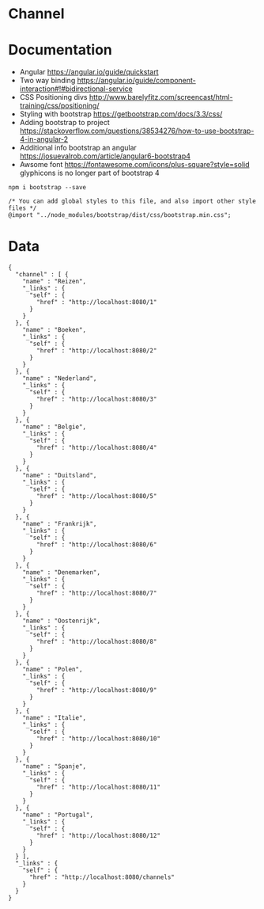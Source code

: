 # Channel

# Documentation
- Angular https://angular.io/guide/quickstart
- Two way binding https://angular.io/guide/component-interaction#!#bidirectional-service
- CSS Positioning divs http://www.barelyfitz.com/screencast/html-training/css/positioning/
- Styling with bootstrap https://getbootstrap.com/docs/3.3/css/
- Adding bootstrap to project https://stackoverflow.com/questions/38534276/how-to-use-bootstrap-4-in-angular-2
- Additional info bootstrap an angular https://josuevalrob.com/article/angular6-bootstrap4
- Awsome font https://fontawesome.com/icons/plus-square?style=solid glyphicons is no longer part of bootstrap 4

```
npm i bootstrap --save
```
```
/* You can add global styles to this file, and also import other style files */
@import "../node_modules/bootstrap/dist/css/bootstrap.min.css";
```

# Data
```
{
  "channel" : [ {
    "name" : "Reizen",
    "_links" : {
      "self" : {
        "href" : "http://localhost:8080/1"
      }
    }
  }, {
    "name" : "Boeken",
    "_links" : {
      "self" : {
        "href" : "http://localhost:8080/2"
      }
    }
  }, {
    "name" : "Nederland",
    "_links" : {
      "self" : {
        "href" : "http://localhost:8080/3"
      }
    }
  }, {
    "name" : "Belgie",
    "_links" : {
      "self" : {
        "href" : "http://localhost:8080/4"
      }
    }
  }, {
    "name" : "Duitsland",
    "_links" : {
      "self" : {
        "href" : "http://localhost:8080/5"
      }
    }
  }, {
    "name" : "Frankrijk",
    "_links" : {
      "self" : {
        "href" : "http://localhost:8080/6"
      }
    }
  }, {
    "name" : "Denemarken",
    "_links" : {
      "self" : {
        "href" : "http://localhost:8080/7"
      }
    }
  }, {
    "name" : "Oostenrijk",
    "_links" : {
      "self" : {
        "href" : "http://localhost:8080/8"
      }
    }
  }, {
    "name" : "Polen",
    "_links" : {
      "self" : {
        "href" : "http://localhost:8080/9"
      }
    }
  }, {
    "name" : "Italie",
    "_links" : {
      "self" : {
        "href" : "http://localhost:8080/10"
      }
    }
  }, {
    "name" : "Spanje",
    "_links" : {
      "self" : {
        "href" : "http://localhost:8080/11"
      }
    }
  }, {
    "name" : "Portugal",
    "_links" : {
      "self" : {
        "href" : "http://localhost:8080/12"
      }
    }
  } ],
  "_links" : {
    "self" : {
      "href" : "http://localhost:8080/channels"
    }
  }
}
```